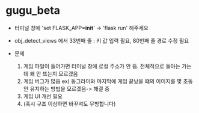 # gugu_beta
- 터미널 창에 'set FLASK_APP=__init__' -> 'flask run' 해주세요
- obj_detect_views 에서 33번째 줄 : 키 값 입력 필요, 80번째 줄 경로 수정 필요

- 문제
  1. 게임 파일이 들어가면 터미널 창에 로컬 주소가 안 뜸. 전체적으로 돌아는 가는데 왜 안 뜨는지 모르겠음
  2. 게임 버그가 많음 ex) 동그라미와 마지막에 게임 끝났을 떄의 이미지를 몇 초동안 유지하는 방법을 모르겠음-> 해결 중
  3. 게임 UI 개선 필요
  4. (혹시 구조 이상하면 바꾸셔도 무방합니다)
